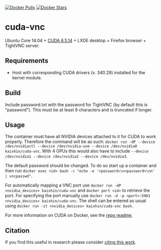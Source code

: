 [![Docker Pulls](https://img.shields.io/docker/pulls/kaixhin/cuda-vnc.svg)](https://hub.docker.com/r/kaixhin/cuda-vnc/)
[![Docker Stars](https://img.shields.io/docker/stars/kaixhin/cuda-vnc.svg)](https://hub.docker.com/r/kaixhin/cuda-vnc/)

cuda-vnc
========
Ubuntu Core 14.04 + [CUDA 6.5.14](http://www.nvidia.com/object/cuda_home_new.html) + LXDE desktop + Firefox browser + TightVNC server.

Requirements
------------

- Host with corresponding CUDA drivers (v. 340.29) installed for the kernel module.

Build
-----
Include password.txt with the password for TightVNC (by default this is "password"). This must be at least 8 characters and is truncated if longer.

Usage
-----
The container must have all NVIDIA devices attached to it for CUDA to work properly.
Therefore the command will be as such: `docker run -dP --device /dev/nvidiactl --device /dev/nvidia-uvm --device /dev/nvidia0 kaixhin/cuda-vnc`.
With 4 GPUs this would also have to include `--device /dev/nvidia1 --device /dev/nvidia2 --device /dev/nvidia3`.

The default password should be changed. To do so start up a container and then run `docker exec <id> bash -c "echo -e '<password>\n<password>\nn' | vncpasswd"`.

For automatically mapping a VNC port use `docker run -dP <nvidia_devices> kaixhin/cuda-vnc` and `docker port <id>` to retrieve the port.
For specifying the port manually use `docker run -d -p <port>:5901 <nvidia_devices> kaixhin/cuda-vnc`.
The shell can be entered as usual using `docker run -it <nvidia_devices> kaixhin/cuda-vnc bash`.

For more information on CUDA on Docker, see the [repo readme](https://github.com/Kaixhin/dockerfiles#cuda).

Citation
--------
If you find this useful in research please consider [citing this work](https://github.com/Kaixhin/dockerfiles/blob/master/CITATION.md).
